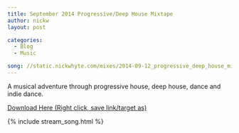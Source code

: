 ```yaml
---
title: September 2014 Progressive/Deep House Mixtape
author: nickw
layout: post

categories:
  - Blog
  - Music

song: //static.nickwhyte.com/mixes/2014-09-12_progressive_deep_house_mix.mp3
---
```


A musical adventure through progressive house, deep house, dance and indie dance.

[Download Here (Right click, save link/target as)][1] 

{% include stream_song.html %}

 [1]: //static.nickwhyte.com/mixes/2014-09-12_progressive_deep_house_mix.mp3

